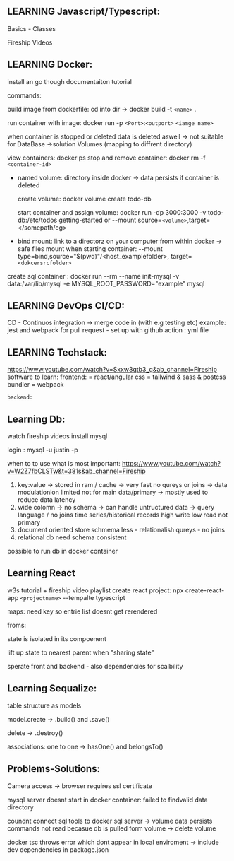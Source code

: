 ## LEARNING Javascript/Typescript:

Basics - Classes

Fireship Videos

## LEARNING Docker:

install an go though documentaiton tutorial

commands:

build image from dockerfile: cd into dir -> docker build -t `<name>` .

run container with image: docker run -p `<Port>`:`<outport>` `<iamge name>`

when container is stopped or deleted data is deleted aswell
-> not suitable for DataBase
->solution Volumes (mapping to diffrent directory)

view containers: docker ps
stop and remove container: docker rm -f `<container-id>`

- named volume:
  directory inside docker -> data persists if container is deleted

  create volume: docker volume create todo-db

  start container and assign volume: docker run -dp 3000:3000 -v todo-db:/etc/todos getting-started
  or --mount source=`<volume>`,target=</somepath/eg>
- bind mount:
  link to a directorz on your computer from within docker
  -> safe files
  mount when starting container:
  --mount type=bind,source="$(pwd)"/<host_examplefolder>, target=`<dokcersrcfolder>`

create sql container : docker run --rm --name init-mysql -v data:/var/lib/mysql -e MYSQL_ROOT_PASSWORD="example" mysql

## LEARNING DevOps CI/CD:

CD - Continuos integration -> merge code in (with e.g testing etc)
example: jest and webpack for pull request - set up with github action : yml file

## LEARNING Techstack:

https://www.youtube.com/watch?v=Sxxw3qtb3_g&ab_channel=Fireship
    software to learn:
        frontend: = react/angular
        css = tailwind & sass & postcss
        bundler = webpack

    backend:

## Learning Db:

watch fireship videos
install mysql

login : mysql -u justin -p

when to to use what is most important:
https://www.youtube.com/watch?v=W2Z7fbCLSTw&t=381s&ab_channel=Fireship

1. key:value -> stored in ram / cache -> very fast
   no qureys or joins -> data modulationion limited
   not for main data/primary -> mostly used to reduce data latency
2. wide colomn -> no schema -> can handle untructured data -> query language / no joins
   time series/historical records
   high write low read
   not primary
3. document oriented
   store
   schmema less - relationalish qureys - no joins
4. relational db
   need schema
   consistent

possible to run db in docker container

## Learning React

w3s tutorial + fireship video playlist
create react project: npx create-react-app `<projectname>` --tempalte typescript

maps: need key so entrie list doesnt get rerendered

froms:

state is isolated in its compoenent

lift up state to nearest parent when "sharing state"

sperate front and backend - also dependencies for scalbility

## Learning Sequalize:

table structure as models

model.create -> .build() and .save()

delete -> .destroy()

associations:
one to one -> hasOne() and belongsTo()

## Problems-Solutions:

Camera access -> browser requires ssl certificate

mysql server doesnt start in docker container: failed to findvalid data directory

coundnt connect sql tools to docker sql server
-> volume data persists commands not read becasue db is pulled form volume
-> delete volume

docker tsc throws error which dont appear in local enviroment
-> include dev dependencies in package.json
